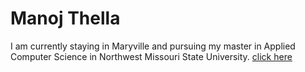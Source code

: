 # Manoj Thella
I am currently staying in Maryville and pursuing my master in Applied Computer Science in  Northwest Missouri State University.
[click here](https://github.com/ManojThella/assignment2-thella/blob/b39d024209b6bd94c51fcbad8b91f0aa230e1ee7/P1010132.JPG)